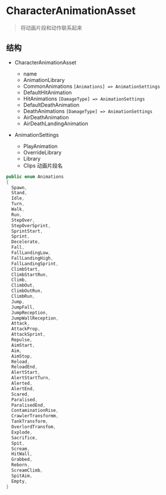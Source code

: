 ﻿# CharacterAnimationAsset

> 将动画片段和动作联系起来

## 结构

- CharacterAnimationAsset
  * name
  * AnimationLibrary
  * CommonAnimations `[Animations] => AnimationSettings`
  * DefaultHitAnimation
  * HitAnimations `[DamageType] => AnimationSettings`
  * DefaultDeathAnimation
  * DeathAnimations `[DamageType] => AnimationSettings`
  * AirDeathAnimation
  * AirDeathLandingAnimation

- AnimationSettings
  * PlayAnimation
  * OverrideLibrary
  * Library
  * Clips 动画片段名

```csharp
public enum Animations
{
  Spawn,
  Stand,
  Idle,
  Turn,
  Walk,
  Run,
  StepOver,
  StepOverSprint,
  SprintStart,
  Sprint,
  Decelerate,
  Fall,
  FallLandingLow,
  FallLandingHigh,
  FallLandingSprint,
  ClimbStart,
  ClimbStartRun,
  Climb,
  ClimbOut,
  ClimbOutRun,
  ClimbRun,
  Jump,
  JumpFall,
  JumpReception,
  JumpWallReception,
  Attack,
  AttackProp,
  AttackSprint,
  Repulse,
  AimStart,
  Aim,
  AimStop,
  Reload,
  ReloadEnd,
  AlertStart,
  AlertStartTurn,
  Alerted,
  AlertEnd,
  Scared,
  Paralised,
  ParalisedEnd,
  ContaminationRise,
  CrawlerTransformm,
  TankTransform,
  OverlordTransfom,
  Explode,
  Sacrifice,
  Spit,
  Scream,
  HitWall,
  Grabbed,
  Reborn,
  ScreamClimb,
  SpitAim,
  Empty,
}
```
